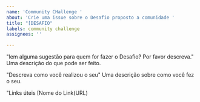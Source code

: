 ```yaml
---
name: 'Community CHallenge '
about: 'Crie uma issue sobre o Desafio proposto a comunidade '
title: "[DESAFIO"
labels: community challenge
assignees: ''

---
```


"lem alguma sugestão para quem for fazer o Desafio? Por favor descreva."
Uma descrição do que pode ser feito.

"Descreva como você realizou o seu"
Uma descrição sobre como você fez o seu.

"Links úteis
[Nome do Link(URL)
